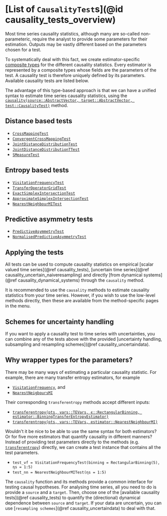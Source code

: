 # [List of `CausalityTest`s](@id causality_tests_overview)

Most time series causality statistics, although many are so-called non-parameteric,
require the analyst to provide some parameters for their estimation. Outputs 
may be vastly different based on the parameters chosen for a test.

To systematically deal with this fact, we create estimator-specific
[composite types](https://docs.julialang.org/en/v1/manual/types/#Composite-Types-1) for 
the different causality statistics. Every estimator is represented by a composite types
whose fields are the parameters of the test. A causality test is therefore uniquely defined 
by its parameters. Available causality tests are listed below.

The advantage of this type-based approach is that we can have a unified syntax to 
estimate time series causality statistics, using the [`causality(source::AbstractVector, target::AbstractVector, test::CausalityTest)`](@ref) method.

## Distance based tests

- [`CrossMappingTest`](@ref)
- [`ConvergentCrossMappingTest`](@ref)
- [`JointDistanceDistributionTest`](@ref)
- [`JointDistanceDistributionTTest`](@ref)
- [`SMeasureTest`](@ref)

## Entropy based tests

- [`VisitationFrequencyTest`](@ref)
- [`TransferOperatorGridTest`](@ref)
- [`ExactSimplexIntersectionTest`](@ref)
- [`ApproximateSimplexIntersectionTest`](@ref)
- [`NearestNeighbourMITest`](@ref)

## Predictive asymmetry tests

- [`PredictiveAsymmetryTest`](@ref)
- [`NormalisedPredictiveAsymmetryTest`](@ref)

## Applying the tests

All tests can be used to compute causality statistics on empirical 
[scalar valued time series](@ref causality_tests), 
[uncertain time series](@ref causality_uncertain_naiveresampling) and directly 
[from dynamical systems](@ref causality_dynamical_systems) through the `causality` method.

It is recommended to use the `causality` methods to estimate causality statistics from 
your time series. However, if you wish to use the low-level methods directly, then these
are available from the method-specific pages in the menu.

## Schemes for uncertainty handling

If you want to apply a causality test to time series with uncertainties, you can combine any of the
tests above with the provided [uncertainty handling, subsampling and resampling schemes](@ref causality_uncertaindata).

## Why wrapper types for the parameters?

There may be many ways of estimating a particular causality statistic. For example, 
there are many  transfer entropy estimators, for example 

- [`VisitationFrequency`](@ref), and
- [`NearestNeigboursMI`](@ref)

Their corresponding  `transferentropy` methods accept different inputs:

- [`transferentropy(pts, vars::TEVars, ϵ::RectangularBinning, estimator::BinningTransferEntropyEstimator)`](@ref)
- [`transferentropy(pts, vars::TEVars, estimator::NearestNeighbourMI)`](@ref)

Wouldn't it be nice to be able to use the same syntax for both estimators? Or for five more estimators 
that quantify causality in different manners? Instead of 
providing test parameters directly to the methods (e.g. [`transferentropy`](@ref)) directly, 
we can create a test instance that contains all the test parameters.

- `test_vf = VisitationFrequencyTest(binning = RectangularBinning(5), ηs = 1:5)`
- `test_nn = NearestNeighbourMITest(ηs = 1:5)`

The `causality` function and its methods provide a common interface for testing causal hypotheses.
For analysing time series, all you need to do is provide a `source` and a `target`. Then, choose 
one of the [available causality tests](@ref causality_tests) to quantify the (directional)
dynamical dependence between `source` and `target`. If your data are uncertain, you can 
use [`resampling schemes`](@ref causality_uncertaindata) to deal with that.
